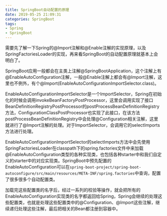 ```yaml
---
title: SpringBoot自动配置的原理
date: 2019-05-25 21:09:31
categories: SpringBoot
tags:
- Spring
- SpringBoot
---
```


需要先了解一下Spring的@Import注解和@Enable注解的实现原理，以及SpringFactoriesLoader的实现，再来看SpringBoot的自动配置原理就基本上会明白了。

<!--more-->

SpringBoot应用一般都会在主类上注解@SpringBootApplication，这个注解上有@EnableAutoConfiguration注解，一般@Enable注解上都会有@Import注解，这里也不例外，有个@Import(EnableAutoConfigurationImportSelector.class)。

EnableAutoConfigurationImportSelector是一个ImportSelector，Spring在初始化的时候会调用invokeBeanFactoryPostProcessor，这里会调用实现了接口BeanDefinitionRegistryPostProcessor的postProcessBeanDefinitionRegistry方法，ConfigurationClassPostProcessor也实现了此接口，在该方法postProcessBeanDefinitionRegistry中会处理@Configuration相关注解，这里就进行了@Import注解的处理。对于ImportSelector，会调用它的selectImports方法进行处理。

EnableAutoConfigurationImportSelector的selectImports方法中会先使用SpringFactoriesLoader在classpath下的spring.factories文件中来加载@EnableAutoConfiguration类型的各种实现类，也包括各种starter中和我们自定义的starter中的对应实现类。SpringBoot中预先配置的EnableAutoConfiguration可以在`spring-boot-project/spring-boot-autoconfigure/src/main/resources/META-INF/spring.factories`中查询，配置了很多很多个自动配置类。

加载完这些配置类的名字后，经过一系列的校验等操作，就会把所有的EnableAutoConfiguration实现类的名字都返回给Spring，Spring会继续的处理这些配置类，也就是处理这些配置类中的@Configuration、@Import这些注解，继续递归处理这些注解，最后把相关的Bean都注册到容器中。

